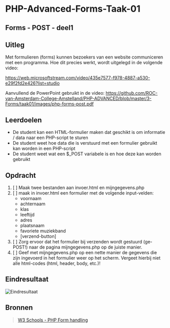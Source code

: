 # PHP-Advanced-Forms-Taak-01


## Forms - POST - deel1


## Uitleg

Met formulieren (forms) kunnen bezoekers van een website communiceren met een programma. Hoe dit precies werkt, wordt uitgelegd in de volgende video:

https://web.microsoftstream.com/video/435e7577-f978-4887-a530-e29f2fd2e426?list=studio

Aanvullend de PowerPoint gebruikt in de video:
https://github.com/ROC-van-Amsterdam-College-Amstelland/PHP-ADVANCED/blob/master/3-Forms/taak01/images/php-forms-post.pdf

## Leerdoelen

- De student kan een HTML-formulier maken dat geschikt is om informatie / data naar een PHP-script te sturen
- De student weet hoe data die is verstuurd met een formulier gebruikt kan worden in een PHP-script
- De student weet wat een $_POST variabele is en hoe deze kan worden gebruikt


## Opdracht

1. [ ] Maak twee bestanden aan invoer.html en mijngegevens.php
2. [ ] maak in invoer.html een formulier met de volgende input-velden:
    - voornaam
    - achternaam
    - klas
    - leeftijd
    - adres
    - plaatsnaam
    - favoriete muziekband 
    - [verzend-button]
3. [ ] Zorg ervoor dat het formulier bij verzenden wordt gestuurd (ge-POST!) naar de pagina mijngegevens.php op de juiste manier.
4. [ ] Geef met mijngegevens.php op een nette manier de gegevens die zijn ingevoerd in het formulier weer op het scherm.
Vergeet hierbij niet alle html-codes (html, header, body, etc.)!

## Eindresultaat

![Eindresultaat](https://github.com/ROC-van-Amsterdam-College-Amstelland/PHP-ADVANCED/blob/master/3-Forms/taak01/images/resultaat.png)

## Bronnen
> [W3 Schools - PHP Form handling](https://www.w3schools.com/php/php_forms.asp)




<!--- ------------ DIT COMMENTAAR LATEN STAAN AUB ------------
------------------ ------------------------------ ------------
------------------ eagle ref:32466634
------------------ ------------------------------ ------------
------------------ DIT COMMENTAAR LATEN STAAN AUB -------- -->
